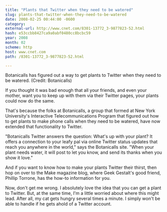 ```yaml
---
title: "Plants that Twitter when they need to be watered"
slug: plants-that-twitter-when-they-need-to-be-watered
date: 2008-02-25 00:44:00 -0600
category: 
external-url: http://www.cnet.com/8301-13772_3-9877823-52.html
hash: e53ccbb8427ca9a0abf0480cc8bcbc59
year: 2008
month: 02
scheme: http
host: www.cnet.com
path: /8301-13772_3-9877823-52.html

---
```


Botanicalls has figured out a way to get plants to Twitter when they need to be watered.
(Credit: Botanicalls)

If you thought it was bad enough that all your friends, and even your mother, want you to keep up with them via their Twitter pages, your plants could now do the same.


That's because the folks at Botanicalls, a group that formed at New York University's Interactive Telecommunications Program that figured out how to get plants to make phone calls when they need to be watered, have now extended that functionality to Twitter.


"Botanicalls Twitter answers the question: What's up with your plant? It offers a connection to your leafy pal via online Twitter status updates that reach you anywhere in the world," says the Botanicalls site. "When your plant needs water, it will post to let you know, and send its thanks when you show it love."


And if you want to know how to make your plants Twitter their thirst, then hop on over to the Make magazine blog, where Geek Gestalt's good friend, Phillip Torrone, has the how-to information for you.


Now, don't get me wrong. I absolutely love the idea that you can get a plant to Twitter. But, at the same time, I'm a little worried about where this might lead. After all, my cat gets hungry several times a minute. I simply won't be able to handle if he gets ahold of a Twitter account.
